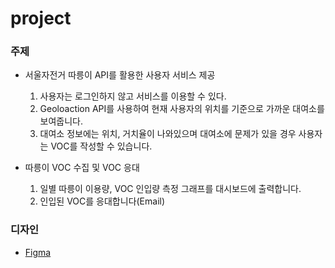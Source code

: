# project

### 주제
- 서울자전거 따릉이 API를 활용한 사용자 서비스 제공
  1. 사용자는 로그인하지 않고 서비스를 이용할 수 있다.
  2. Geoloaction API를 사용하여 현재 사용자의 위치를 기준으로 가까운 대여소를 보여줍니다.
  3. 대여소 정보에는 위치, 거치율이 나와있으며 대여소에 문제가 있을 경우 사용자는 VOC를 작성할 수 있습니다.

- 따릉이 VOC 수집 및 VOC 응대
  1. 일별 따릉이 이용량, VOC 인입량 측정 그래프를 대시보드에 출력합니다.
  2. 인입된 VOC를 응대합니다(Email)

### 디자인
- [Figma](https://www.figma.com/file/WsMI4JUDjHDUmo5A0p3rig/DDAREUNG2_PROJECT?node-id=0%3A1)
